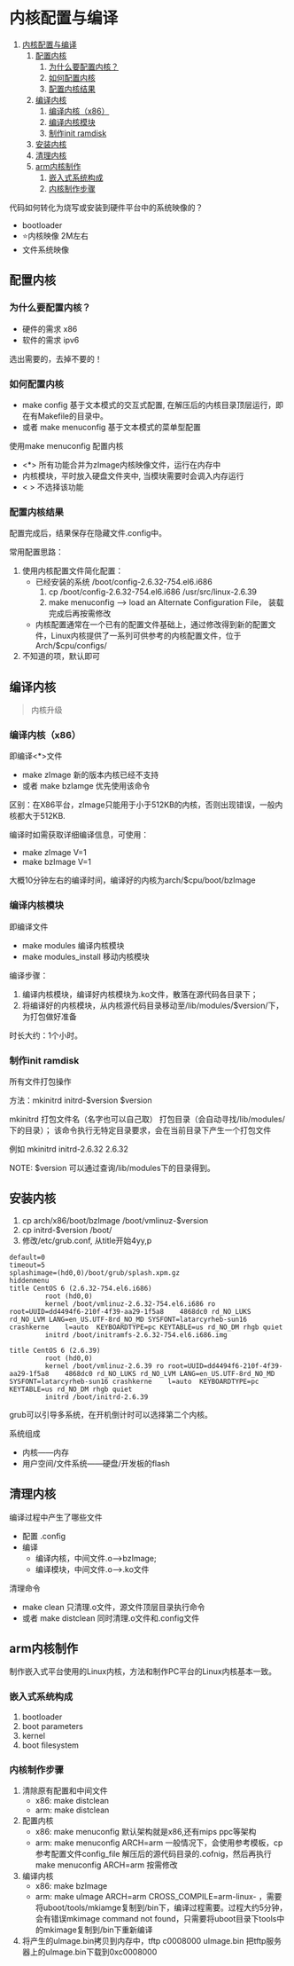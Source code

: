 # 内核配置与编译

<!-- TOC -->

1. [内核配置与编译](#内核配置与编译)
    1. [配置内核](#配置内核)
        1. [为什么要配置内核？](#为什么要配置内核)
        2. [如何配置内核](#如何配置内核)
        3. [配置内核结果](#配置内核结果)
    2. [编译内核](#编译内核)
        1. [编译内核（x86）](#编译内核x86)
        2. [编译内核模块](#编译内核模块)
        3. [制作init ramdisk](#制作init-ramdisk)
    3. [安装内核](#安装内核)
    4. [清理内核](#清理内核)
    5. [arm内核制作](#arm内核制作)
        1. [嵌入式系统构成](#嵌入式系统构成)
        2. [内核制作步骤](#内核制作步骤)

<!-- /TOC -->

代码如何转化为烧写或安装到硬件平台中的系统映像的？
- bootloader
- ⭐内核映像 2M左右 
- 文件系统映像

## 配置内核
### 为什么要配置内核？
- 硬件的需求 x86
- 软件的需求 ipv6

选出需要的，去掉不要的！

### 如何配置内核
- make config 基于文本模式的交互式配置, 在解压后的内核目录顶层运行，即在有Makefile的目录中。
- 或者 make menuconfig 基于文本模式的菜单型配置

使用make menuconfig 配置内核
- <*> 所有功能合并为zImage内核映像文件，运行在内存中
- <M> 内核模块，平时放入硬盘文件夹中, 当模块需要时会调入内存运行
- < > 不选择该功能

### 配置内核结果

配置完成后，结果保存在隐藏文件.config中。

常用配置思路：
1. 使用内核配置文件简化配置：
    - 已经安装的系统 /boot/config-2.6.32-754.el6.i686
        1. cp /boot/config-2.6.32-754.el6.i686 /usr/src/linux-2.6.39
        2. make menuconfig --> load an Alternate Configuration File， 装载完成后再按需修改
    - 内核配置通常在一个已有的配置文件基础上，通过修改得到新的配置文件，Linux内核提供了一系列可供参考的内核配置文件，位于Arch/$cpu/configs/
2. 不知道的项，默认即可

## 编译内核
> 内核升级
### 编译内核（x86）
即编译<*>文件

- make zImage 新的版本内核已经不支持
- 或者 make bzIamge 优先使用该命令

区别：在X86平台，zImage只能用于小于512KB的内核，否则出现错误，一般内核都大于512KB.

编译时如需获取详细编译信息，可使用：
- make zImage V=1
- make bzImage V=1

大概10分钟左右的编译时间，编译好的内核为arch/$cpu/boot/bzImage

### 编译内核模块
即编译<M>文件

- make modules 编译内核模块
- make modules_install 移动内核模块
    
编译步骤：
1. 编译内核模块，编译好内核模块为.ko文件，散落在源代码各目录下；
2. 将编译好的内核模块，从内核源代码目录移动至/lib/modules/$version/下，为打包做好准备

时长大约：1个小时。

### 制作init ramdisk
所有文件打包操作

方法：mkinitrd initrd-$version $version

mkinitrd 打包文件名（名字也可以自己取） 打包目录（会自动寻找/lib/modules/下的目录）； 该命令执行无特定目录要求，会在当前目录下产生一个打包文件

例如 mkinitrd initrd-2.6.32 2.6.32

NOTE: $version 可以通过查询/lib/modules下的目录得到。

## 安装内核

1. cp arch/x86/boot/bzImage /boot/vmlinuz-$version
2. cp initrd-$version /boot/
3. 修改/etc/grub.conf, 从title开始4yy,p

```
default=0
timeout=5
splashimage=(hd0,0)/boot/grub/splash.xpm.gz
hiddenmenu
title CentOS 6 (2.6.32-754.el6.i686)
         root (hd0,0)
         kernel /boot/vmlinuz-2.6.32-754.el6.i686 ro root=UUID=dd4494f6-210f-4f39-aa29-1f5a8    4868dc0 rd_NO_LUKS rd_NO_LVM LANG=en_US.UTF-8rd_NO_MD SYSFONT=latarcyrheb-sun16 crashkerne    l=auto  KEYBOARDTYPE=pc KEYTABLE=us rd_NO_DM rhgb quiet
         initrd /boot/initramfs-2.6.32-754.el6.i686.img

title CentOS 6 (2.6.39)
         root (hd0,0)
         kernel /boot/vmlinuz-2.6.39 ro root=UUID=dd4494f6-210f-4f39-aa29-1f5a8    4868dc0 rd_NO_LUKS rd_NO_LVM LANG=en_US.UTF-8rd_NO_MD SYSFONT=latarcyrheb-sun16 crashkerne    l=auto  KEYBOARDTYPE=pc KEYTABLE=us rd_NO_DM rhgb quiet
         initrd /boot/initrd-2.6.39
```
grub可以引导多系统，在开机倒计时可以选择第二个内核。

系统组成
- 内核——内存
- 用户空间/文件系统——硬盘/开发板的flash


## 清理内核

编译过程中产生了哪些文件
- 配置 .config
- 编译 
    - 编译内核，中间文件.o——>bzImage; 
    - 编译模块，中间文件.o——>.ko文件

清理命令
- make clean 只清理.o文件，源文件顶层目录执行命令
- 或者 make distclean 同时清理.o文件和.config文件


## arm内核制作
制作嵌入式平台使用的Linux内核，方法和制作PC平台的Linux内核基本一致。

### 嵌入式系统构成
1. bootloader
2. boot parameters
3. kernel
4. boot filesystem

### 内核制作步骤
1. 清除原有配置和中间文件
    - x86: make distclean
    - arm: make distclean
2. 配置内核
    - x86: make menuconfig 默认架构就是x86,还有mips ppc等架构
    - arm: make menuconfig ARCH=arm 一般情况下，会使用参考模板，cp 参考配置文件config_file 解压后的源代码目录的.cofnig，然后再执行make menuconfig ARCH=arm 按需修改
3. 编译内核
    - x86: make bzImage
    - arm: make uImage ARCH=arm CROSS_COMPILE=arm-linux- ，需要将uboot/tools/mkiamge复制到/bin下，编译过程需要。过程大约5分钟，会有错误mkimage command not found，只需要将uboot目录下tools中的mkimage复制到/bin下重新编译
4. 将产生的uImage.bin拷贝到内存中，tftp c0008000 uImage.bin 把tftp服务器上的uImage.bin下载到0xc0008000